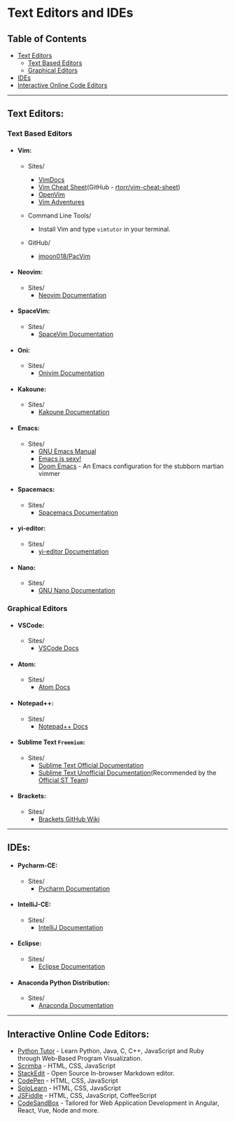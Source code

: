 # Text Editors and IDEs

## Table of Contents
- [Text Editors](#text-editors)
	- [Text Based Editors](#text-based-editors)
	- [Graphical Editors](#graphical-editors)
- [IDEs](#ides)
- [Interactive Online Code Editors](#interactive-online-code-editors)

---

## Text Editors:
### Text Based Editors
* #### Vim:
	* Sites/
		* [VimDocs](http://vimdoc.sourceforge.net/)
		* [Vim Cheat Sheet](https://vim.rtorr.com/)(GitHub - [rtorr/vim-cheat-sheet](https://github.com/rtorr/vim-cheat-sheet))
		* [OpenVim](https://openvim.com/)
		* [Vim Adventures](https://vim-adventures.com/)

	* Command Line Tools/
		* Install Vim and type `vimtutor` in your terminal.

	* GitHub/
		* [jmoon018/PacVim](https://github.com/jmoon018/PacVim)

* #### Neovim:
	* Sites/
		* [Neovim Documentation](https://neovim.io/)

* #### SpaceVim:
	* Sites/
		* [SpaceVim Documentation](https://spacevim.org/documentation/)

* #### Oni:
	* Sites/
		* [Onivim Documentation](https://github.com/onivim/oni)

* #### Kakoune:
	* Sites/
		* [Kakoune Documentation](https://github.com/mawww/kakoune/)
	
* #### Emacs:
	* Sites/
		* [GNU Emacs Manual](http://www.gnu.org/software/emacs/manual/html_node/emacs/index.html)
		* [Emacs is sexy!](https://emacs.sexy/#resources)
		* [Doom Emacs](https://github.com/hlissner/doom-emacs) - An Emacs configuration for the stubborn martian vimmer

* #### Spacemacs:
	* Sites/
		* [Spacemacs Documentation](http://spacemacs.org/)

* #### yi-editor:
	* Sites/
		* [yi-editor Documentation](https://github.com/yi-editor/yi)

* #### Nano:
	* Sites/
		* [GNU Nano Documentation](https://www.nano-editor.org/docs.php)

### Graphical Editors
* #### VSCode:
	* Sites/
		* [VSCode Docs](https://docs.microsoft.com/en-us/visualstudio/)

* #### Atom:
	* Sites/
		* [Atom Docs](https://atom.io/docs)

* #### Notepad++:
	* Sites/
		* [Notepad++ Docs](https://npp-user-manual.org/)
		
* #### Sublime Text `Freemium`:
	* Sites/
		* [Sublime Text Official Documentation](https://www.sublimetext.com/docs/3/)
		* [Sublime Text Unofficial Documentation](https://sublime-text-unofficial-documentation.readthedocs.io/en/latest/)(Recommended by the [Official ST Team](https://www.sublimetext.com/docs/3/))
		
* #### Brackets:
    * Sites/
        * [Brackets GitHub Wiki](https://github.com/adobe/brackets/wiki)

---

## IDEs:
* #### Pycharm-CE:
	* Sites/
		* [Pycharm Documentation](https://www.jetbrains.com/pycharm/documentation/)

* #### IntelliJ-CE:
	* Sites/
		* [IntelliJ Documentation](https://www.jetbrains.com/idea/documentation/)

* #### Eclipse:
	* Sites/
		* [Eclipse Documentation](https://www.eclipse.org/)

* #### Anaconda Python Distribution:
	* Sites/
		* [Anaconda Documentation](https://www.anaconda.com/distribution/)

---

## Interactive Online Code Editors:
* [Python Tutor](http://pythontutor.com/) - Learn Python, Java, C, C++, JavaScript and Ruby through Web-Based Program Visualization.
* [Scrimba](https://scrimba.com/c/cKp6LhL) - HTML, CSS, JavaScript
* [StackEdit](https://stackedit.io/) - Open Source In-browser Markdown editor.
* [CodePen](https://codepen.io/) - HTML, CSS, JavaScript
* [SoloLearn](https://code.sololearn.com/#html) - HTML, CSS, JavaScript
* [JSFiddle](https://jsfiddle.net) - HTML, CSS, JavaScript, CoffeeScript
* [CodeSandBox](https://codesandbox.io/) - Tailored for Web Application Development in Angular, React, Vue, Node and more.
